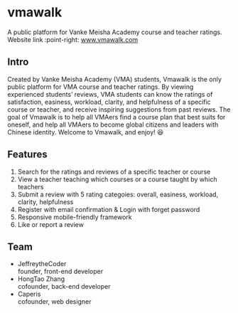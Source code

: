 # vmawalk
A public platform for Vanke Meisha Academy course and teacher ratings. </br>
Website link :point-right: www.vmawalk.com

## Intro
Created by Vanke Meisha Academy (VMA) students, Vmawalk is the only public platform for VMA course and teacher ratings. By viewing experienced students’ reviews, VMA students can know the ratings of satisfaction, easiness, workload, clarity, and helpfulness of a specific course or teacher, and receive inspiring suggestions from past reviews. The goal of Vmawalk is to help all VMAers find a course plan that best suits for oneself, and help all VMAers to become global citizens and leaders with Chinese identity. Welcome to Vmawalk, and enjoy! :satisfied:

## Features
1. Search for the ratings and reviews of a specific teacher or course
2. View a teacher teaching which courses or a course taught by which teachers
3. Submit a review with 5 rating categoies: overall, easiness, workload, clarity, helpfulness
4. Register with email confirmation & Login with forget password
5. Responsive mobile-friendly framework
6. Like or report a review

## Team
- JeffreytheCoder </br>
  founder, front-end developer </br>
- HongTao Zhang </br>
  cofounder, back-end developer
- Caperis </br>
  cofounder, web designer </br> 
